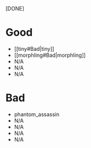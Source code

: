 [DONE]
# Good
- [[tiny#Bad|tiny]]
- [[morphling#Bad|morphling]]
- N/A
- N/A
- N/A
# Bad
- phantom_assassin
- N/A
- N/A
- N/A
- N/A